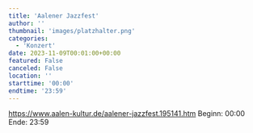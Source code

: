 ```yaml
---
title: 'Aalener Jazzfest'
author: ''
thumbnail: 'images/platzhalter.png'
categories:
  - 'Konzert'
date: 2023-11-09T00:01:00+00:00
featured: False
canceled: False
location: ''
starttime: '00:00'
endtime: '23:59'
---
```

https://www.aalen-kultur.de/aalener-jazzfest.195141.htm
Beginn: 00:00
 Ende: 23:59
